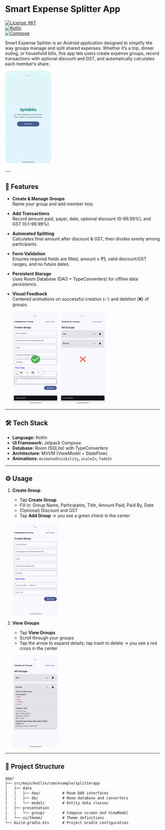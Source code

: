 # Smart Expense Splitter App

[![License: MIT](https://img.shields.io/badge/License-MIT-blue.svg)](./LICENSE)  
[![Kotlin](https://img.shields.io/badge/Kotlin-1.8.0-blue.svg)](https://kotlinlang.org/)  
[![Compose](https://img.shields.io/badge/Jetpack%20Compose-1.5.0-purple.svg)](https://developer.android.com/jetpack/compose)  

Smart Expense Splitter is an Android application designed to simplify the way groups manage and split shared expenses. Whether it’s a trip, dinner outing, or household bills, this app lets users create expense groups, record transactions with optional discount and GST, and automatically calculates each member’s share.
<p>
  <img src="assets/splitbills.png" width="150" height="300"/>
</p>
---

## 🚀 Features

- **Create & Manage Groups**  
  Name your group and add member lists.  

- **Add Transactions**  
  Record amount paid, payer, date, optional discount (0–99.99%), and GST (0.1–99.99%).  

- **Automated Splitting**  
  Calculates final amount after discount & GST, then divides evenly among participants.  

- **Form Validation**  
  Ensures required fields are filled, amount ≥ ₹5, valid discount/GST ranges, and no future dates.  
 
- **Persistent Storage**  
  Uses Room Database (DAO + TypeConverters) for offline data persistence.

- **Visual Feedback**  
  Centered animations on successful creation (✅) and deletion (❌) of groups.  
  
  <img src="assets/create_animation.png" width="150" height="300"/>

  <img src="assets/delete_animation.png" width="150" height="300"/>


---

## 🛠️ Tech Stack

- **Language:** Kotlin  
- **UI Framework:** Jetpack Compose  
- **Database:** Room (SQLite) with TypeConverters  
- **Architecture:** MVVM (ViewModel + StateFlow)  
- **Animations:** `AnimatedVisibility`, `scaleIn`, `fadeIn`

---

## ⚙️ Usage

1. **Create Group**  
   - Tap **Create Group**  
   - Fill in: Group Name, Participants, Title, Amount Paid, Paid By, Date  
   - (Optional) Discount and GST  
   - Tap **Add Group** → you see a green check in the center  
   <p>
   <img src="assets/create_group_demo.png" width="150" height="300"/>
   </p>


2. **View Groups**  
   - Tap **View Groups**  
   - Scroll through your groups  
   - Tap the arrow to expand details; tap trash to delete → you see a red cross in the center  
   <p>
   <img src="assets/view_groups_demo.png" width="150" height="300"/>
   </p>


---

## 📁 Project Structure

```text
app/
├── src/main/kotlin/com/example/splitterapp
│   ├── data
│   │   ├── dao/          # Room DAO interfaces
│   │   ├── db/           # Room database and converters
│   │   └── model/        # Entity data classes
│   ├── presentation
│   │   └── group/        # Compose screen and ViewModel
│   └── ui/theme/         # Theme definitions
└── build.gradle.kts      # Project Gradle configuration

